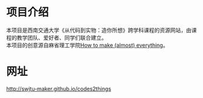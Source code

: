 # 项目介绍
本项目是西南交通大学《从代码到实物：造你所想》跨学科课程的资源网站，由课程的教学团队、爱好者、同学们联合建立。  
本项目的创意源自麻省理工学院[How to make (almost) everything](http://academy.cba.mit.edu/classes/)。

# 网址
http://swjtu-maker.github.io/codes2things
